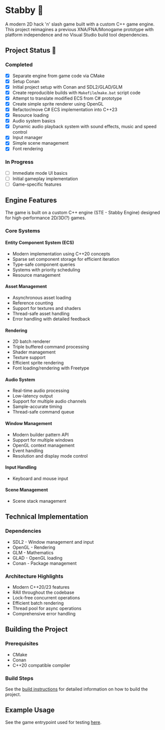 # Stabby 🔪

A modern 2D hack 'n' slash game built with a custom C++ game engine. This project reimagines a previous XNA/FNA/Monogame prototype with platform independence and no Visual Studio build tool dependencies.

## Project Status 🚀

### Completed

- [x] Separate engine from game code via CMake
- [x] Setup Conan
- [x] Initial project setup with Conan and SDL2/GLAD/GLM
- [x] Create reproducible builds with `Makefile`/`make.bat` script code
- [x] Attempt to translate modified ECS from C# prototype
- [x] Create simple sprite renderer using OpenGL
- [x] Refactor/move C# ECS implementation into C++23
- [x] Resource loading
- [x] Audio system basics
- [x] Dynamic audio playback system with sound effects, music and speed control
- [x] Input manager
- [x] Simple scene management
- [x] Font rendering

### In Progress

- [ ] Immediate mode UI basics
- [ ] Initial gameplay implementation
- [ ] Game-specific features

## Engine Features

The game is built on a custom C++ engine (STE - Stabby Engine) designed for high-performance 2D/3D(?) games.

### Core Systems

#### Entity Component System (ECS)

- Modern implementation using C++20 concepts
- Sparse set component storage for efficient iteration
- Type-safe component queries
- Systems with priority scheduling
- Resource management

#### Asset Management

- Asynchronous asset loading
- Reference counting
- Support for textures and shaders
- Thread-safe asset handling
- Error handling with detailed feedback

#### Rendering

- 2D batch renderer
- Triple buffered command processing
- Shader management
- Texture support
- Efficient sprite rendering
- Font loading/rendering with Freetype

#### Audio System

- Real-time audio processing
- Low-latency output
- Support for multiple audio channels
- Sample-accurate timing
- Thread-safe command queue

#### Window Management

- Modern builder pattern API
- Support for multiple windows
- OpenGL context management
- Event handling
- Resolution and display mode control

#### Input Handling

- Keyboard and mouse input

#### Scene Management

- Scene stack management

## Technical Implementation

### Dependencies

- SDL2 - Window management and input
- OpenGL - Rendering
- GLM - Mathematics
- GLAD - OpenGL loading
- Conan - Package management

### Architecture Highlights

- Modern C++20/23 features
- RAII throughout the codebase
- Lock-free concurrent operations
- Efficient batch rendering
- Thread pool for async operations
- Comprehensive error handling

## Building the Project

### Prerequisites

- CMake
- Conan
- C++20 compatible compiler

### Build Steps

See the [build instructions](BUILD.md) for detailed information on how to build the project.

## Example Usage

See the game entrypoint used for testing [here](src/game/main.cpp).
